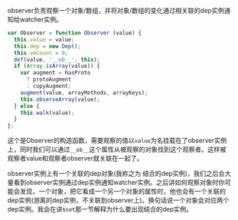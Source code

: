 observer负责观察一个对象/数组，并将对象/数组的变化通过相关联的dep实例通知给watcher实例。

```javascript
var Observer = function Observer (value) {
  this.value = value;
  this.dep = new Dep();
  this.vmCount = 0;
  def(value, '__ob__', this);
  if (Array.isArray(value)) {
    var augment = hasProto
      ? protoAugment
      : copyAugment;
    augment(value, arrayMethods, arrayKeys);
    this.observeArray(value);
  } else {
    this.walk(value);
  }
};
```

这个是Observer的构造函数，需要观察的值以```value```为名挂载在了observer实例上，同时我们可以通过```__ob__```这个属性从被观察的对象找到这个观察者。这样被观察者value和观察者observer就关联在一起了。

observer实例上有一个关联的dep对象(我称之为 结合的dep实例)，我们之后会大量看到observer实例通过dep实例通知watcher实例。之后讲如何观察对象时你可能会发现，一个对象，把它看成一个另一个对象的属性时，他也会有一个关联的dep实例(游离的dep实例，不关联到observer上)。换句话说一个对象会对应两个dep实例。我会在讲```$set```那一节解释为什么要出现结合的dep实例。